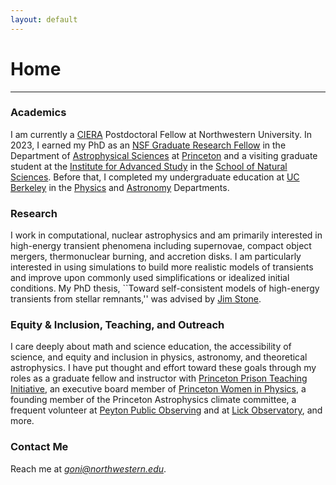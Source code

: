 ```yaml
---
layout: default
---
```

# Home
---

### Academics
I am currently a [CIERA](https://ciera.northwestern.edu/) Postdoctoral Fellow at Northwestern University. In 2023, I earned my PhD as an [NSF Graduate Research Fellow](https://www.nsfgrfp.org/) in the Department of [Astrophysical Sciences](https://web.astro.princeton.edu) at [Princeton](http://princeton.edu) and a visiting graduate student at the [Institute for Advanced Study](https://www.ias.edu/) in the [School of Natural Sciences](http://sns.ias.edu/). Before that, I completed my undergraduate education at [UC Berkeley](http://berkeley.edu) in the [Physics](http://physics.berkeley.edu) and [Astronomy](https://astro.berkeley.edu) Departments.

### Research
I work in computational, nuclear astrophysics and am primarily interested in high-energy transient phenomena including supernovae, compact object mergers, thermonuclear burning, and accretion disks. I am particularly interested in using simulations to build more realistic models of transients and improve upon commonly used simplifications or idealized initial conditions. My PhD thesis, ``Toward self-consistent models of high-energy transients from stellar remnants,'' was advised by [Jim Stone](https://www.sns.ias.edu/jmstone). 

### Equity & Inclusion, Teaching, and Outreach
I care deeply about math and science education, the accessibility of science, and equity and inclusion in physics, astronomy, and theoretical astrophysics. I have put thought and effort toward these goals through my roles as a graduate fellow and instructor with [Princeton Prison Teaching Initiative](https://prisonteaching.org/), an executive board member of [Princeton Women in Physics](https://wip.princeton.edu/), a founding member of the Princeton Astrophysics climate committee, a frequent volunteer at [Peyton Public Observing](https://www.astro.princeton.edu/observatory/publicobserving.php) and at [Lick Observatory](https://www.lickobservatory.org/), and more.

### Contact Me
Reach me at [_goni@northwestern.edu_](mailto:goni@northwestern.edu).
